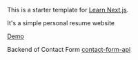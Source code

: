 This is a starter template for [Learn Next.js](https://nextjs.org/learn).

It's a simple personal resume website

[Demo](https://imberkay.com)

Backend of Contact Form
[contact-form-api](https://www.github.com/bakyazi/contact-form-api)